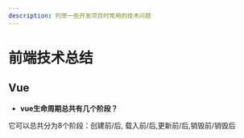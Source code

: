 ```yaml
---
description: 列举一些开发项目时常用的技术问题
---
```


# 前端技术总结

## Vue

* **vue生命周期总共有几个阶段？**

它可以总共分为8个阶段：创建前/后, 载入前/后,更新前/后,销毁前/销毁后

